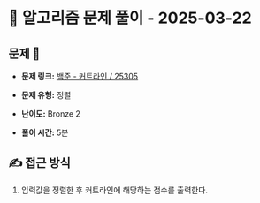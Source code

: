 # 📝 알고리즘 문제 풀이 - 2025-03-22

## 문제 📖

- **문제 링크:** [백준 - 커트라인 / 25305](https://www.acmicpc.net/problem/25305)

- **문제 유형:** 정렬

- **난이도:** Bronze 2

- **풀이 시간:** 5분

## ✍ 접근 방식

1. 입력값을 정렬한 후 커트라인에 해당하는 점수를 출력한다.
